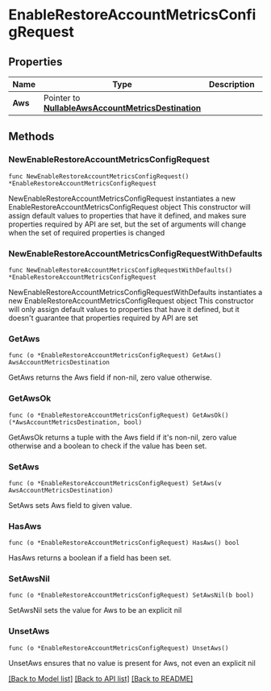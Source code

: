 # EnableRestoreAccountMetricsConfigRequest

## Properties

Name | Type | Description | Notes
------------ | ------------- | ------------- | -------------
**Aws** | Pointer to [**NullableAwsAccountMetricsDestination**](AwsAccountMetricsDestination.md) |  | [optional] 

## Methods

### NewEnableRestoreAccountMetricsConfigRequest

`func NewEnableRestoreAccountMetricsConfigRequest() *EnableRestoreAccountMetricsConfigRequest`

NewEnableRestoreAccountMetricsConfigRequest instantiates a new EnableRestoreAccountMetricsConfigRequest object
This constructor will assign default values to properties that have it defined,
and makes sure properties required by API are set, but the set of arguments
will change when the set of required properties is changed

### NewEnableRestoreAccountMetricsConfigRequestWithDefaults

`func NewEnableRestoreAccountMetricsConfigRequestWithDefaults() *EnableRestoreAccountMetricsConfigRequest`

NewEnableRestoreAccountMetricsConfigRequestWithDefaults instantiates a new EnableRestoreAccountMetricsConfigRequest object
This constructor will only assign default values to properties that have it defined,
but it doesn't guarantee that properties required by API are set

### GetAws

`func (o *EnableRestoreAccountMetricsConfigRequest) GetAws() AwsAccountMetricsDestination`

GetAws returns the Aws field if non-nil, zero value otherwise.

### GetAwsOk

`func (o *EnableRestoreAccountMetricsConfigRequest) GetAwsOk() (*AwsAccountMetricsDestination, bool)`

GetAwsOk returns a tuple with the Aws field if it's non-nil, zero value otherwise
and a boolean to check if the value has been set.

### SetAws

`func (o *EnableRestoreAccountMetricsConfigRequest) SetAws(v AwsAccountMetricsDestination)`

SetAws sets Aws field to given value.

### HasAws

`func (o *EnableRestoreAccountMetricsConfigRequest) HasAws() bool`

HasAws returns a boolean if a field has been set.

### SetAwsNil

`func (o *EnableRestoreAccountMetricsConfigRequest) SetAwsNil(b bool)`

 SetAwsNil sets the value for Aws to be an explicit nil

### UnsetAws
`func (o *EnableRestoreAccountMetricsConfigRequest) UnsetAws()`

UnsetAws ensures that no value is present for Aws, not even an explicit nil

[[Back to Model list]](../README.md#documentation-for-models) [[Back to API list]](../README.md#documentation-for-api-endpoints) [[Back to README]](../README.md)


